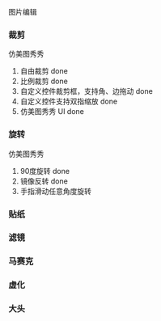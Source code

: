 图片编辑

### 裁剪

仿美图秀秀

1. 自由裁剪 done
2. 比例裁剪 done
3. 自定义控件裁剪框，支持角、边拖动 done
4. 自定义控件支持双指缩放 done
5. 仿美图秀秀 UI done

### 旋转

仿美图秀秀

1. 90度旋转 done
2. 镜像反转 done
3. 手指滑动任意角度旋转

### 贴纸
### 滤镜
### 马赛克
### 虚化
### 大头